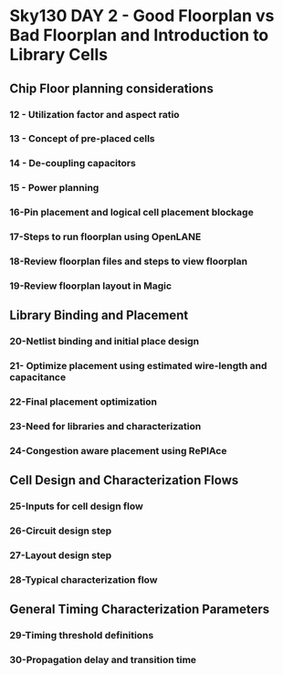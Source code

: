 # Sky130 DAY 2 - Good Floorplan vs Bad Floorplan and Introduction to Library Cells
## Chip Floor planning considerations
### 12 - Utilization factor and aspect ratio
### 13 - Concept of pre-placed cells
### 14 - De-coupling capacitors
### 15 - Power planning
### 16-Pin placement and logical cell placement blockage
### 17-Steps to run floorplan using OpenLANE
### 18-Review floorplan files and steps to view floorplan
### 19-Review floorplan layout in Magic
## Library Binding and Placement
### 20-Netlist binding and initial place design
### 21- Optimize placement using estimated wire-length and capacitance
### 22-Final placement optimization
### 23-Need for libraries and characterization
### 24-Congestion aware placement using RePlAce
## Cell Design and Characterization Flows
### 25-Inputs for cell design flow
### 26-Circuit design step
### 27-Layout design step
### 28-Typical characterization flow
## General Timing Characterization Parameters
### 29-Timing threshold definitions
### 30-Propagation delay and transition time
